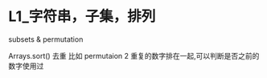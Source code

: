 # L1\_字符串，子集，排列

subsets & permutation

Arrays.sort\(\) 去重 比如 permutaion 2 重复的数字排在一起,可以判断是否之前的数字使用过

